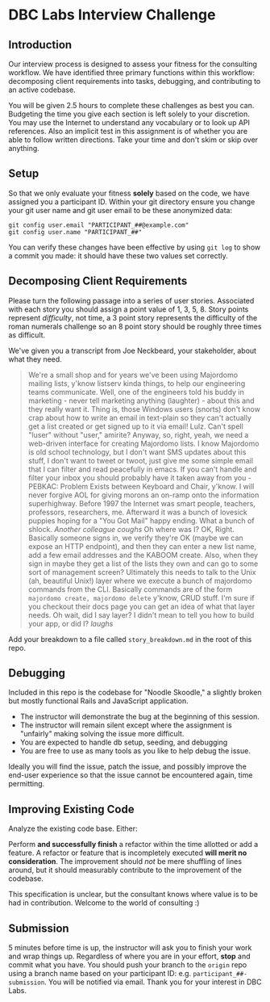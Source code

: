 # DBC Labs Interview Challenge

## Introduction

Our interview process is designed to assess your fitness for the consulting
workflow.  We have identified three primary functions within this workflow:
decomposing client requirements into tasks, debugging, and contributing to an 
active codebase.

You will be given 2.5 hours to complete these challenges as best you can.
Budgeting the time you give each section is left solely to your discretion.
You may use the Internet to understand any vocabulary or to look up API
references.  Also an implicit test in this assignment is of whether you are
able to follow written directions.  Take your time and don't skim or skip 
over anything.

## Setup

So that we only evaluate your fitness **solely** based on the code, we have
assigned you a participant ID.  Within your git directory ensure you change
your git user name and git user email to be these anonymized data:

`git config user.email "PARTICIPANT_##@example.com"`  
`git config user.name "PARTICIPANT_##"`

You can verify these changes have been effective by using `git log` to show a
commit you made: it should have these two values set correctly.

## Decomposing Client Requirements

Please turn the following passage into a series of user stories.  Associated
with each story you should assign a point value of 1, 3, 5, 8.  Story points
represent _difficulty_, not time, a 3 point story represents the difficulty
of the roman numerals challenge so an 8 point story should be roughly three
times as difficult.

We've given you a transcript from Joe Neckbeard, your stakeholder, about what
they need.

> We're a small shop and for years we've been using Majordomo mailing lists,
y'know listserv kinda things, to help our engineering teams communicate.  Well,
one of the engineers told his buddy in marketing - never tell marketing
anything (laughter) - about this and they really want it.  Thing is, those
Windows users (snorts) don't know crap about how to write an email in
text-plain so they can't actually get a list created or get signed up to it via
email!  Lulz.  Can't spell "luser" without "user," amirite? Anyway, so, right,
yeah, we need a web-driven interface for creating Majordomo lists.  I know
Majordomo is old school technology, but I don't want SMS updates about this
stuff, I don't want to tweet or twoot, just give me some simple email that I
can filter and read peacefully in emacs.  If you can't handle and filter your
inbox you should probably have it taken away from you - PEBKAC: Problem Exists
between Keyboard and Chair, y'know.  I will never forgive AOL for giving morons
an on-ramp onto the information superhighway.  Before 1997 the Internet was
smart people, teachers, professors, researchers, me.  Afterward it was a bunch
of lovesick puppies hoping for a "You Got Mail" happy ending.  What a bunch of
shlock.  *Another colleague coughs* Oh where was I?  OK, Right.  Basically
someone signs in, we verify they're OK (maybe we can expose an HTTP endpoint),
and then they can enter a new list name, add a few email addresses and the
KABOOM create.  Also, when they sign in maybe they get a list of the lists they
own and can go to some sort of management screen?  Ultimately this needs to
talk to the Unix (ah, beautiful Unix!) layer where we execute a bunch of
majordomo commands from the CLI.  Basically commands are of the form `majordomo
create, majordomo delete` y'know, CRUD stuff.  I'm sure if you checkout their
docs page you can get an idea of what that layer needs.  Oh wait, did I say
layer?  I didn't mean to tell you how to build your app, or did I? _laughs_

Add your breakdown to a file called `story_breakdown.md` in the root of this
repo.

## Debugging

Included in this repo is the codebase for "Noodle Skoodle," a slightly broken
but mostly functional Rails and JavaScript application.

* The instructor will demonstrate the bug at the beginning of this session.
* The instructor will remain silent except where the assignment is
  "unfairly" making solving the issue more difficult.
* You are expected to handle db setup, seeding, and debugging
* You are free to use as many tools as you like to help debug the issue.

Ideally you will find the issue, patch the issue, and possibly improve the
end-user experience so that the issue cannot be encountered again, time
permitting.

## Improving Existing Code

Analyze the existing code base.  Either:

Perform **and successfully finish** a refactor within the time allotted or add a
feature.  A refactor or feature that is incompletely executed **will merit no
consideration**.  The improvement should *not* be mere shuffling of lines
around, but it should measurably contribute to the improvement of the codebase.

This specification is unclear, but the consultant knows where value is to be
had in contribution. Welcome to the world of consulting :)

## Submission

5 minutes before time is up, the instructor will ask you to finish your work
and wrap things up.  Regardless of where you are in your effort, **stop** and
commit what you have.  You should push your branch to the `origin` repo using a
branch name based on your participant ID: e.g.  `participant_##-submission`.
You will be notified via email.  Thank you for your interest in DBC Labs.
